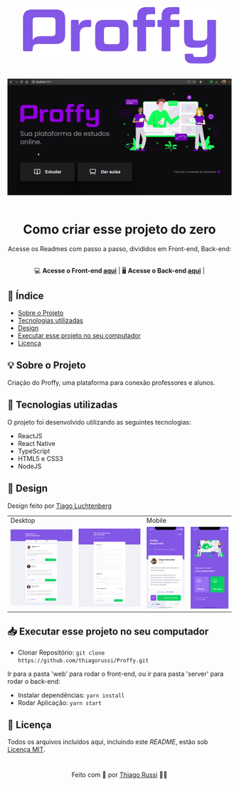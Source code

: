 <p align="center">
  <img src="./readme/logo.png"/>
  <br><br>
</p>
<p align="center">
  <img src="./readme/gifProffy.gif"/>
  <br><br>
</p>

<h1 align="center">Como criar esse projeto do zero</h1> 
<div align="center">
Acesse os Readmes com passo a passo, divididos em Front-end, Back-end:  <br><br>

💻 **Acesse o Front-end [aqui](https://github.com/thiagorussi/Proffy/tree/master/web)** | 
🖥 **Acesse o Back-end [aqui](https://github.com/thiagorussi/Proffy/tree/master/server)** | 

</div>


## 📑 Índice

- [Sobre o Projeto](#-sobre-o-projeto)
- [Tecnologias utilizadas](#-tecnologias-utilizadas)
- [Design](#-design)
- [Executar esse projeto no seu computador](#Executar-esse-projeto-no-seu-computador)
- [Licença](#-licença)

## 💡 Sobre o Projeto

Criação do Proffy, uma plataforma para conexão professores e alunos.

## 🚀 Tecnologias utilizadas

O projeto foi desenvolvido utilizando as seguintes tecnologias:

- ReactJS
- React Native
- TypeScript
- HTML5 e CSS3
- NodeJS

## 🎨 Design

Design feito por [Tiago Luchtenberg](https://www.instagram.com/tiagoluchtenberg/)

<table>
  <tr>
    <td colspan="2">Desktop</td>
    <td colspan="2">Mobile</td>
  </tr>
  <tr>
    <td><img src="./readme/preview-web.png" width=300 /></td><td><img src="./readme/Formulário.png" width=300 /></td>
    <td><img src="./readme/preview-mobile.png" width=180 /></td><td><img src="./readme/Home-mobile.png" width=180 /></td>
  </tr>
</table>


## 📥 Executar esse projeto no seu computador

- Clonar Repositório: `git clone https://github.com/thiagorussi/Proffy.git`

Ir para a pasta 'web' para rodar o front-end, ou ir para pasta 'server' para rodar o back-end:

- Instalar dependências: `yarn install`
- Rodar Aplicação: `yarn start`


## 📕 Licença

Todos os arquivos incluídos aqui, incluindo este _README_, estão sob [Licença MIT](./LICENSE).

#
<div align = "center">Feito com 🖤 por <a href="https://www.linkedin.com/in/thiago-russi-79aa3b163/">Thiago Russi</a> 👨‍💻 </div>

